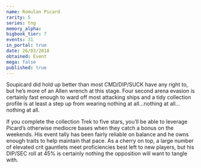 ```yaml
---
name: Romulan Picard
rarity: 5
series: tng
memory_alpha:
bigbook_tier: 7
events: 31
in_portal: true
date: 26/03/2018
obtained: Event
mega: false
published: true
---
```


Soupicard did hold up better than most CMD/DIP/SUCK have any right to, but he’s more of an Allen wrench at this stage. Four second arena evasion is certainly fast enough to ward off most attacking ships and a tidy collection profile is at least a step up from wearing nothing at all…nothing at all…nothing at all.

If you complete the collection Trek to five stars, you’ll be able to leverage Picard’s otherwise mediocre bases when they catch a bonus on the weekends. His event tally has been fairly reliable on balance and he owns enough traits to help maintain that pace. As a cherry on top, a large number of elevated crit gauntlets meet proficiencies best left to new players, but his DIP/SEC roll at 45% is certainly nothing the opposition will want to tangle with.
